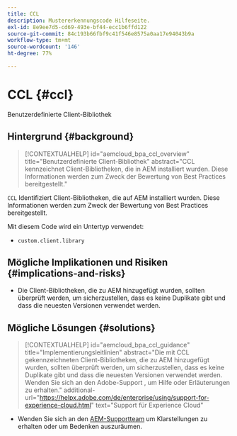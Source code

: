 ```yaml
---
title: CCL
description: Mustererkennungscode Hilfeseite.
exl-id: 8e9ee7d5-cd69-493e-bf44-ecc1b6ffd122
source-git-commit: 84c193b66fbf9c41f546e8575a0aa17e94043b9a
workflow-type: tm+mt
source-wordcount: '146'
ht-degree: 77%

---
```


# CCL {#ccl}

Benutzerdefinierte Client-Bibliothek

## Hintergrund {#background}

>[!CONTEXTUALHELP]
>id="aemcloud_bpa_ccl_overview"
>title="Benutzerdefinierte Client-Bibliothek"
>abstract="CCL kennzeichnet Client-Bibliotheken, die in AEM installiert wurden. Diese Informationen werden zum Zweck der Bewertung von Best Practices bereitgestellt."

`CCL` Identifiziert Client-Bibliotheken, die auf AEM installiert wurden. Diese Informationen werden zum Zweck der Bewertung von Best Practices bereitgestellt.

Mit diesem Code wird ein Untertyp verwendet:

* `custom.client.library`

## Mögliche Implikationen und Risiken {#implications-and-risks}

* Die Client-Bibliotheken, die zu AEM hinzugefügt wurden, sollten überprüft werden, um sicherzustellen, dass es keine Duplikate gibt und dass die neuesten Versionen verwendet werden.

## Mögliche Lösungen {#solutions}

>[!CONTEXTUALHELP]
>id="aemcloud_bpa_ccl_guidance"
>title="Implementierungsleitlinien"
>abstract="Die mit CCL gekennzeichneten Client-Bibliotheken, die zu AEM hinzugefügt wurden, sollten überprüft werden, um sicherzustellen, dass es keine Duplikate gibt und dass die neuesten Versionen verwendet werden. Wenden Sie sich an den Adobe-Support , um Hilfe oder Erläuterungen zu erhalten."
>additional-url="https://helpx.adobe.com/de/enterprise/using/support-for-experience-cloud.html" text="Support für Experience Cloud"

* Wenden Sie sich an den [AEM-Supportteam](https://helpx.adobe.com/de/enterprise/using/support-for-experience-cloud.html) um Klarstellungen zu erhalten oder um Bedenken auszuräumen.
